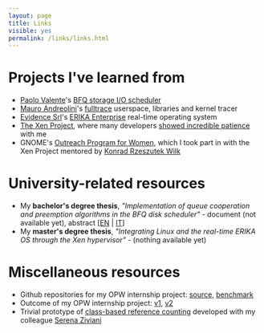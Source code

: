 ```yaml
---
layout: page
title: Links
visible: yes
permalink: /links/links.html
---
```


# Projects I've learned from
* [Paolo Valente](http://www.algogroup.unimo.it/people/paolo/)'s [BFQ storage I/O scheduler](http://www.algogroup.unimo.it/people/paolo/disk_sched/)
* [Mauro Andreolini](http://weblab.ing.unimo.it/people/andreolini/)'s [fulltrace](https://github.com/andreoli/fulltrace) userspace, libraries and kernel tracer
* [Evidence Srl](http://www.evidence.eu.com/it)'s [ERIKA Enterprise](http://erika.tuxfamily.org/drupal/) real-time operating system
* [The Xen Project](http://www.xenproject.org/), where many developers [showed incredible patience](http://xenbits.xen.org/gitweb/?p=xen.git&a=search&h=staging&st=author&s=avanzini.arianna%40gmail.com) with me
* GNOME's [Outreach Program for Women](http://gnome.org/opw/), which I took part in with the Xen Project mentored by [Konrad Rzeszutek Wilk](http://darnok.org/)

# University-related resources
* My __bachelor's degree thesis__, *"Implementation of queue cooperation and preemption algorithms in the BFQ disk scheduler"* - document (not available yet), abstract \[[EN](https://drive.google.com/file/d/0B3VQ-C3TAxDFOTNpd2pUeTRERkk/edit?usp=sharing) \| [IT](https://drive.google.com/file/d/0B3VQ-C3TAxDFbGtpNHhXSkI3d1U/edit?usp=sharing)\]
* My __master's degree thesis__, *"Integrating Linux and the real-time ERIKA OS through the Xen hypervisor"* - (nothing available yet)

# Miscellaneous resources
* Github repositories for my OPW internship project: [source](https://github.com/ariava/linux-xen-blk-mq), [benchmark](https://github.com/ariava/xen-blk-mq-benchmark)
* Outcome of my OPW internship project: [v1](https://lkml.org/lkml/2014/8/22/158), [v2](https://lkml.org/lkml/2014/9/11/1034)
* Trivial prototype of [class-based reference counting](https://github.com/coffeecravers/linux-refcount) developed with my colleague [Serena Ziviani](https://plus.google.com/115569299329014449390/about)
